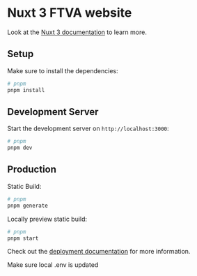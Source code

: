 # Nuxt 3 FTVA website

Look at the [Nuxt 3 documentation](https://nuxt.com/docs/getting-started/introduction) to learn more.

## Setup

Make sure to install the dependencies:

```bash
# pnpm
pnpm install
```

## Development Server

Start the development server on `http://localhost:3000`:

```bash
# pnpm
pnpm dev
```

## Production

Static Build:

```bash
# pnpm
pnpm generate
```

Locally preview static build:

```bash
# pnpm
pnpm start
```

Check out the [deployment documentation](https://nuxt.com/docs/getting-started/deployment) for more information.

Make sure local .env is updated
